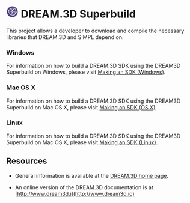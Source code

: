 # ![](docs/Images/DREAM3DLogo.png) DREAM.3D Superbuild #

This project allows a developer to download and compile the necessary libraries that DREAM.3D and SIMPL depend on.

### Windows ###

For information on how to build a DREAM.3D SDK using the DREAM3D Superbuild on Windows, please visit [Making an SDK (Windows)](https://github.com/bluequartzsoftware/DREAM3DSuperbuild/blob/develop/docs/Making_an_SDK_Windows.md).

### Mac OS X ###

For information on how to build a DREAM.3D SDK using the DREAM3D Superbuild on Mac OS X, please visit [Making an SDK (OS X)](https://github.com/bluequartzsoftware/DREAM3DSuperbuild/blob/develop/docs/Making_an_SDK_OSX.md).

### Linux ###

For information on how to build a DREAM.3D SDK using the DREAM3D Superbuild on Mac OS X, please visit [Making an SDK (Linux)](https://github.com/bluequartzsoftware/DREAM3DSuperbuild/blob/develop/docs/Making_an_SDK_Linux.md).

## Resources ##

+ General information is available at the [DREAM.3D home page](http://dream3d.bluequartz.net).

+ An online version of the DREAM.3D documentation is at [http://www.dream3d.i](http://www.dream3d.io)
  